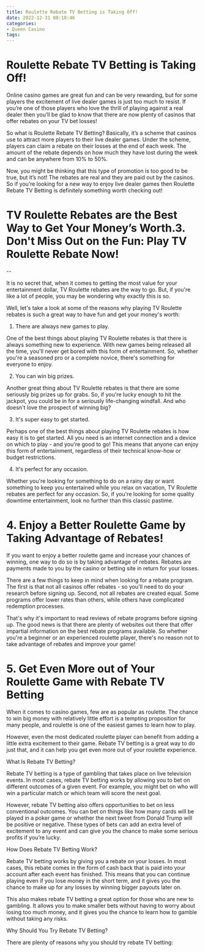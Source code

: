 ```yaml
---
title: Roulette Rebate TV Betting is Taking Off!
date: 2022-12-31 00:10:46
categories:
- Queen Casino
tags:
---
```



#  Roulette Rebate TV Betting is Taking Off!

Online casino games are great fun and can be very rewarding, but for some players the excitement of live dealer games is just too much to resist. If you’re one of those players who love the thrill of playing against a real dealer then you’ll be glad to know that there are now plenty of casinos that offer rebates on your TV bet losses!

So what is Roulette Rebate TV Betting? Basically, it’s a scheme that casinos use to attract more players to their live dealer games. Under the scheme, players can claim a rebate on their losses at the end of each week. The amount of the rebate depends on how much they have lost during the week and can be anywhere from 10% to 50%.

Now, you might be thinking that this type of promotion is too good to be true, but it’s not! The rebates are real and they are paid out by the casinos. So if you’re looking for a new way to enjoy live dealer games then Roulette Rebate TV Betting is definitely something worth checking out!

#  TV Roulette Rebates are the Best Way to Get Your Money’s Worth.3. Don't Miss Out on the Fun: Play TV Roulette Rebate Now!

--

It is no secret that, when it comes to getting the most value for your entertainment dollar, TV Roulette rebates are the way to go. But, if you're like a lot of people, you may be wondering why exactly this is so.

Well, let's take a look at some of the reasons why playing TV Roulette rebates is such a great way to have fun and get your money's worth:

1. There are always new games to play.

One of the best things about playing TV Roulette rebates is that there is always something new to experience. With new games being released all the time, you'll never get bored with this form of entertainment. So, whether you're a seasoned pro or a complete novice, there's something for everyone to enjoy.

2. You can win big prizes.

Another great thing about TV Roulette rebates is that there are some seriously big prizes up for grabs. So, if you're lucky enough to hit the jackpot, you could be in for a seriously life-changing windfall. And who doesn't love the prospect of winning big?

3. It's super easy to get started.

Perhaps one of the best things about playing TV Roulette rebates is how easy it is to get started. All you need is an internet connection and a device on which to play - and you're good to go! This means that anyone can enjoy this form of entertainment, regardless of their technical know-how or budget restrictions.

4. It's perfect for any occasion.

 Whether you're looking for something to do on a rainy day or want something to keep you entertained while you relax on vacation, TV Roulette rebates are perfect for any occasion. So, if you're looking for some quality downtime entertainment, look no further than this classic pastime.

# 4. Enjoy a Better Roulette Game by Taking Advantage of Rebates!

If you want to enjoy a better roulette game and increase your chances of winning, one way to do so is by taking advantage of rebates. Rebates are payments made to you by the casino or betting site in return for your losses.

There are a few things to keep in mind when looking for a rebate program. The first is that not all casinos offer rebates - so you'll need to do your research before signing up. Second, not all rebates are created equal. Some programs offer lower rates than others, while others have complicated redemption processes.

That's why it's important to read reviews of rebate programs before signing up. The good news is that there are plenty of websites out there that offer impartial information on the best rebate programs available. So whether you're a beginner or an experienced roulette player, there's no reason not to take advantage of rebates and improve your game!

# 5. Get Even More out of Your Roulette Game with Rebate TV Betting

When it comes to casino games, few are as popular as roulette. The chance to win big money with relatively little effort is a tempting proposition for many people, and roulette is one of the easiest games to learn how to play.

However, even the most dedicated roulette player can benefit from adding a little extra excitement to their game. Rebate TV betting is a great way to do just that, and it can help you get even more out of your roulette experience.

What Is Rebate TV Betting?

Rebate TV betting is a type of gambling that takes place on live television events. In most cases, rebate TV betting works by allowing you to bet on different outcomes of a given event. For example, you might bet on who will win a particular match or which team will score the next goal.

However, rebate TV betting also offers opportunities to bet on less conventional outcomes. You can bet on things like how many cards will be played in a poker game or whether the next tweet from Donald Trump will be positive or negative. These types of bets can add an extra level of excitement to any event and can give you the chance to make some serious profits if you’re lucky.

How Does Rebate TV Betting Work?

Rebate TV betting works by giving you a rebate on your losses. In most cases, this rebate comes in the form of cash back that is paid into your account after each event has finished. This means that you can continue playing even if you lose money in the short term, and it gives you the chance to make up for any losses by winning bigger payouts later on.

This also makes rebate TV betting a great option for those who are new to gambling. It allows you to make smaller bets without having to worry about losing too much money, and it gives you the chance to learn how to gamble without taking any risks.

Why Should You Try Rebate TV Betting?

There are plenty of reasons why you should try rebate TV betting: